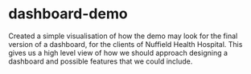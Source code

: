 # dashboard-demo
Created a simple visualisation of how the demo may look for the final version of a dashboard, for the clients of Nuffield Health Hospital.
This gives us a high level view of how we should approach designing a dashboard and possible features that we could include.
